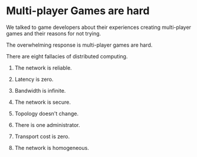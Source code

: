 # Multi-player Games are hard 
We talked to game developers about their experiences creating multi-player games and their reasons for not trying.

The overwhelming response is multi-player games are hard.


There are eight fallacies of distributed computing.

1. The network is reliable.

2. Latency is zero.
3. Bandwidth is infinite.
4. The network is secure.
5. Topology doesn't change.
6. There is one administrator.
7. Transport cost is zero.
8. The network is homogeneous.
